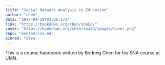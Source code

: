 ```yaml
---
title: "Social Network Analysis in Education"
author: "chen"
date: "2017-04-18T03:06:17Z"
link: "https://bookdown.org/chen/snaEd/"
cover: "https://bookdown.org/chen/snaEd/images/cover.png"
repo: "meefen/sna-ed"
pinned: false
---
```


This is a course handbook written by Bodong Chen for his SNA course at UMN.
